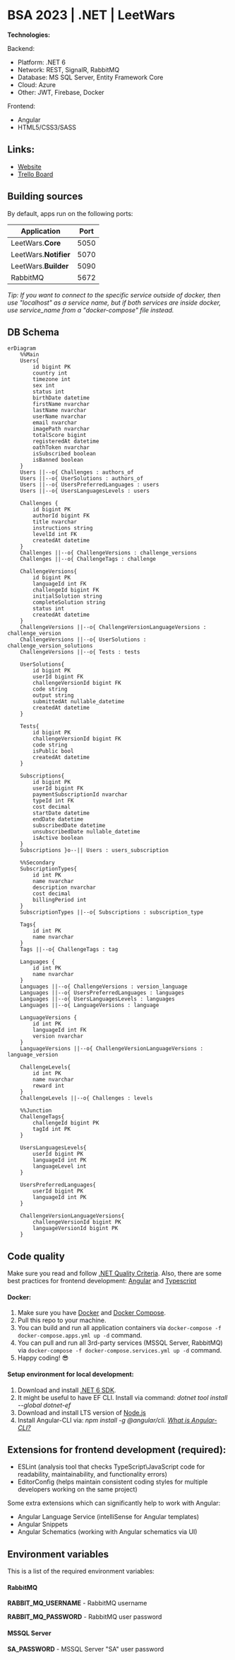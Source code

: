 # BSA 2023 | .NET | LeetWars

**Technologies:**

Backend:

- Platform: .NET 6
- Network: REST, SignalR, RabbitMQ
- Database: MS SQL Server, Entity Framework Core
- Cloud: Azure
- Other: JWT, Firebase, Docker

Frontend:

- Angular
- HTML5/CSS3/SASS

## Links:

- [Website]()
- [Trello Board](https://trello.com/b/vd3GZpS8/leetwars)

## Building sources

By default, apps run on the following ports:

| Application           | Port |
| --------------------- | ---- |
| LeetWars.**Core**     | 5050 |
| LeetWars.**Notifier** | 5070 |
| LeetWars.**Builder**  | 5090 |
| RabbitMQ              | 5672 |

_Tip: If you want to connect to the specific service outside of docker, then use "localhost" as a service name, but if both services are inside docker, use service_name from a "docker-compose" file instead._

## DB Schema

```mermaid
erDiagram
    %%Main
    Users{
        id bigint PK
        country int
        timezone int
        sex int
        status int
        birthDate datetime
        firstName nvarchar
        lastName nvarchar
        userName nvarchar
        email nvarchar
        imagePath nvarchar
        totalScore bigint
        registeredAt datetime
        oathToken nvarchar
        isSubscribed boolean
        isBanned boolean
    }
    Users ||--o{ Challenges : authors_of
    Users ||--o{ UserSolutions : authors_of
    Users ||--o{ UsersPreferredLanguages : users
    Users ||--o{ UsersLanguagesLevels : users

    Challenges {
        id bigint PK
        authorId bigint FK
        title nvarchar
        instructions string
        levelId int FK
        createdAt datetime
    }
    Challenges ||--o{ ChallengeVersions : challenge_versions
    Challenges ||--o{ ChallengeTags : challenge

    ChallengeVersions{
        id bigint PK
        languageId int FK
        challengeId bigint FK
        initialSolution string
        completeSolution string
        status int
        createdAt datetime
    }
    ChallengeVersions ||--o{ ChallengeVersionLanguageVersions : challenge_version
    ChallengeVersions ||--o{ UserSolutions : challenge_version_solutions
    ChallengeVersions ||--o{ Tests : tests

    UserSolutions{
        id bigint PK
        userId bigint FK
        challengeVersionId bigint FK
        code string
        output string
        submittedAt nullable_datetime
        createdAt datetime
    }

    Tests{
        id bigint PK
        challengeVersionId bigint FK
        code string
        isPublic bool
        createdAt datetime
    }

    Subscriptions{
        id bigint PK
        userId bigint FK
        paymentSubscriptionId nvarchar
        typeId int FK
        cost decimal
        startDate datetime
        endDate datetime
        subscribedDate datetime
        unsubscribedDate nullable_datetime
        isActive boolean
    }
    Subscriptions }o--|| Users : users_subscription

    %%Secondary
    SubscriptionTypes{
        id int PK
        name nvarchar
        description nvarchar
        cost decimal
        billingPeriod int
    }
    SubscriptionTypes ||--o{ Subscriptions : subscription_type

    Tags{
        id int PK
        name nvarchar
    }
    Tags ||--o{ ChallengeTags : tag

    Languages {
        id int PK
        name nvarchar
    }
    Languages ||--o{ ChallengeVersions : version_language
    Languages ||--o{ UsersPreferredLanguages : languages
    Languages ||--o{ UsersLanguagesLevels : languages
    Languages ||--o{ LanguageVersions : language

    LanguageVersions {
        id int PK
        languageId int FK
        version nvarchar
    }
    LanguageVersions ||--o{ ChallengeVersionLanguageVersions : language_version

    ChallengeLevels{
        id int PK
        name nvarchar
        reward int
    }
    ChallengeLevels ||--o{ Challenges : levels

    %%Junction
    ChallengeTags{
        challengeId bigint PK
        tagId int PK
    }

    UsersLanguagesLevels{
        userId bigint PK
        languageId int PK
        languageLevel int
    }

    UsersPreferredLanguages{
        userId bigint PK
        languageId int PK
    }

    ChallengeVersionLanguageVersions{
        challengeVersionId bigint PK
        languageVersionId bigint PK
    }
```

## Code quality

Make sure you read and follow [.NET Quality Criteria](https://github.com/BinaryStudioAcademy/quality-criteria/blob/production/src/dotnet.md).
Also, there are some best practices for frontend development: [Angular](https://angular.io/guide/styleguide) and [Typescript](https://google.github.io/styleguide/tsguide.html)

#### Docker:

1. Make sure you have [Docker](https://www.docker.com) and [Docker Compose](https://docs.docker.com/compose/install).
2. Pull this repo to your machine.
3. You can build and run all application containers via `docker-compose -f docker-compose.apps.yml up -d` command.
4. You can pull and run all 3rd-party services (MSSQL Server, RabbitMQ) via `docker-compose -f docker-compose.services.yml up -d` command.
5. Happy coding! :sunglasses:

#### Setup environment for local development:

1. Download and install [.NET 6 SDK](https://dotnet.microsoft.com/download).
2. It might be useful to have EF CLI. Install via command: _dotnet tool install --global dotnet-ef_
3. Download and install LTS version of [Node.js](https://nodejs.org/en/)
4. Install Angular-CLI via: _npm install -g @angular/cli_. _[What is Angular-CLI?](https://angular.io/cli)_

## Extensions for frontend development (required):

- ESLint (analysis tool that checks TypeScript\JavaScript code for readability, maintainability, and functionality errors)
- EditorConfig (helps maintain consistent coding styles for multiple developers working on the same project)

Some extra extensions which can significantly help to work with Angular:

- Angular Language Service (intelliSense for Angular templates)
- Angular Snippets
- Angular Schematics (working with Angular schematics via UI)

## Environment variables

This is a list of the required environment variables:

#### RabbitMQ

**RABBIT_MQ_USERNAME** - RabbitMQ username

**RABBIT_MQ_PASSWORD** - RabbitMQ user password

#### MSSQL Server

**SA_PASSWORD** - MSSQL Server "SA" user password

